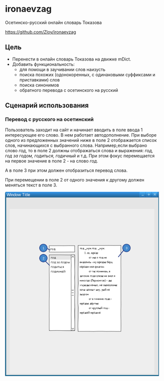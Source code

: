 # ironaevzag 

Осетинско-русский онлайн словарь Токазова

https://github.com/Zloy/ironaevzag

## Цель

* Перенести в онлайн словарь Токазова на движке mDict.
* Добавить функциональность:
  * для помощи в заучивании слов наизусть
  * поиска похожих (одонокоренных, с одинаковыми суффиксами и приставками) слов
  * поиска синонимов
  * обратного перевода с осетинского на русский

## Сценарий использования 

### Перевод с русского на осетинский

Пользователь заходит на сайт и начинает вводить в поле ввода 1 интересующее его слово. В нем работает автодополнение. При выборе одного из предложенных значений ниже в поле 2 отображается список слов, начинающихся с выбранного слова. Например,если выбрано слово _год_, то в поле 2 должны отображаться слова и выражения: _год, год за годом, годиться, годичный_ и т.д. При этом фокус перемещается на первое значение в поле 2 - на слово _год_.

А в поле 3 при этом должен отобразиться перевод слова.

При перемещении в поле 2 от одного значения к другому должен меняться текст в поле 3.

![эскиз страницы](https://github.com/Zloy/ironaevzag/blob/master/doc/basic_translate_sketch.png)
